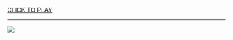
<a href="https://premium76.site?title=3_player_games_unblocked_games&ref=13M">CLICK TO PLAY</a></h3>
<hr>

<a href="https://premium76.site?title=3_player_games_unblocked_games&ref=13M"><img src="https://clearcache.store/games.png"></a>


